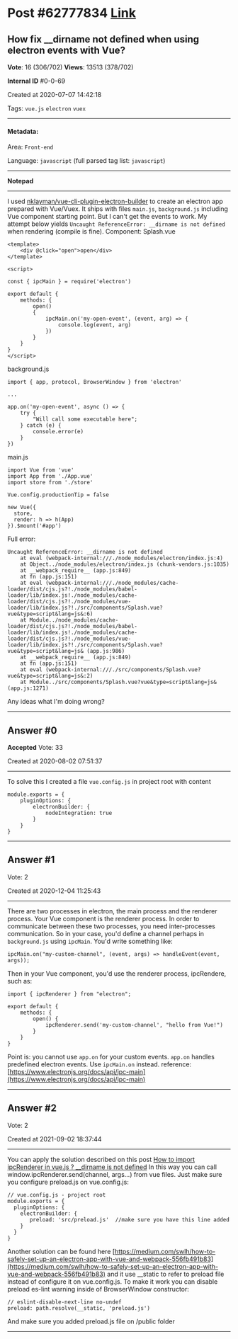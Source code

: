 
# Post \#62777834 [Link](https://stackoverflow.com/questions/62777834/)

## How fix __dirname not defined when using electron events with Vue?

**Vote**: 16 (306/702) **Views**: 13513 (378/702) 

**Internal ID** \#0-0-69

Created at 2020-07-07 14:42:18

Tags: `vue.js` `electron` `vuex`

----------

#### Metadata:

Area: `Front-end`

Language: `javascript` (full parsed tag list: `javascript`)

----------

**Notepad**


----------

I used [nklayman/vue-cli-plugin-electron-builder](https://github.com/nklayman/vue-cli-plugin-electron-builder) to create an electron app prepared with Vue/Vuex. It ships with files `main.js`, `background.js` including Vue component starting point. But I can't get the events to work. My attempt below yields `Uncaught ReferenceError: __dirname is not defined` when rendering (compile is fine).
Component: Splash.vue
```
<template>
    <div @click="open">open</div>      
</template>

<script>

const { ipcMain } = require('electron')

export default {
    methods: {
        open()
        {
            ipcMain.on('my-open-event', (event, arg) => {
                console.log(event, arg)
            })
        }
    }
}
</script>
```

background.js
```
import { app, protocol, BrowserWindow } from 'electron'

...

app.on('my-open-event', async () => {
    try {
        "Will call some executable here";
    } catch (e) {
        console.error(e)
    }
})
```

main.js
```
import Vue from 'vue'
import App from './App.vue'
import store from './store'

Vue.config.productionTip = false

new Vue({
  store,
  render: h => h(App)
}).$mount('#app')
```

Full error:
```
Uncaught ReferenceError: __dirname is not defined
    at eval (webpack-internal:///./node_modules/electron/index.js:4)
    at Object../node_modules/electron/index.js (chunk-vendors.js:1035)
    at __webpack_require__ (app.js:849)
    at fn (app.js:151)
    at eval (webpack-internal:///./node_modules/cache-loader/dist/cjs.js?!./node_modules/babel-loader/lib/index.js!./node_modules/cache-loader/dist/cjs.js?!./node_modules/vue-loader/lib/index.js?!./src/components/Splash.vue?vue&type=script&lang=js&:6)
    at Module../node_modules/cache-loader/dist/cjs.js?!./node_modules/babel-loader/lib/index.js!./node_modules/cache-loader/dist/cjs.js?!./node_modules/vue-loader/lib/index.js?!./src/components/Splash.vue?vue&type=script&lang=js& (app.js:986)
    at __webpack_require__ (app.js:849)
    at fn (app.js:151)
    at eval (webpack-internal:///./src/components/Splash.vue?vue&type=script&lang=js&:2)
    at Module../src/components/Splash.vue?vue&type=script&lang=js& (app.js:1271)
```

Any ideas what I'm doing wrong?


----------
        
## Answer \#0

**Accepted** Vote: 33

Created at 2020-08-02 07:51:37

------------

To solve this I created a file `vue.config.js` in project root with content
```
module.exports = {
    pluginOptions: {
        electronBuilder: {
            nodeIntegration: true
        }
    }
}
```



------------
    
    
## Answer \#1

 Vote: 2

Created at 2020-12-04 11:25:43

------------

There are two processes in electron, the main process and the renderer process. Your Vue component is the renderer process. In order to communicate between these two processes, you need inter-processes communication. So in your case, you'd define a channel perhaps in `background.js` using `ipcMain`. You'd write something like:
```
ipcMain.on("my-custom-channel", (event, args) => handleEvent(event, args));
```

Then in your Vue component, you'd use the renderer process, ipcRendere, such as:
```
import { ipcRenderer } from "electron";

export default {
    methods: {
        open() {
            ipcRenderer.send('my-custom-channel', "hello from Vue!")
        }
    }
}
```

Point is: you cannot use `app.on` for your custom events. `app.on` handles predefined electron events. Use `ipcMain.on` instead.
reference: [https://www.electronjs.org/docs/api/ipc-main](https://www.electronjs.org/docs/api/ipc-main)


------------
    
    
## Answer \#2

 Vote: 2

Created at 2021-09-02 18:37:44

------------

You can apply the solution described on this post
[How to import ipcRenderer in vue.js ? __dirname is not defined](https://stackoverflow.com/questions/63615355/how-to-import-ipcrenderer-in-vue-js-dirname-is-not-defined)
In this way you can call window.ipcRenderer.send(channel, args...) from vue files.
Just make sure you configure preload.js on vue.config.js:
```
// vue.config.js - project root
module.exports = {
  pluginOptions: {
    electronBuilder: {
       preload: 'src/preload.js'  //make sure you have this line added
    }
  }
}
```

Another solution can be found here [https://medium.com/swlh/how-to-safely-set-up-an-electron-app-with-vue-and-webpack-556fb491b83](https://medium.com/swlh/how-to-safely-set-up-an-electron-app-with-vue-and-webpack-556fb491b83) and it use __static to refer to preload file instead of configure it on vue.config.js. To make it work you can disable preload es-lint warning inside of BrowserWindow constructor:
```
// eslint-disable-next-line no-undef
preload: path.resolve(__static, 'preload.js')
```

And make sure you added preload.js file on /public folder


------------
    
    